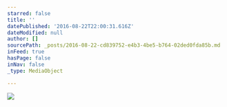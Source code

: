 ```yaml
---
starred: false
title: ''
datePublished: '2016-08-22T22:00:31.616Z'
dateModified: null
author: []
sourcePath: _posts/2016-08-22-cd839752-e4b3-4be5-b764-02ded0fda85b.md
inFeed: true
hasPage: false
inNav: false
_type: MediaObject

---
```

![](https://the-grid-user-content.s3-us-west-2.amazonaws.com/12ee7ab8-0b9a-40a3-8d21-0ce15b27a770.jpg)